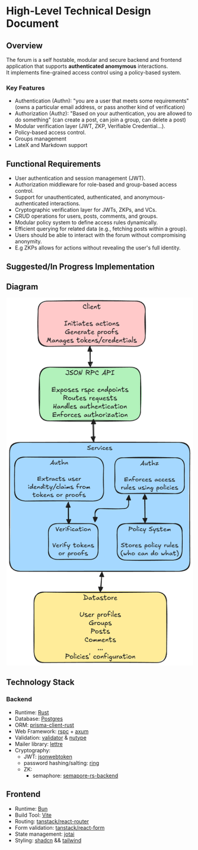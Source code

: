 # High-Level Technical Design Document

## Overview

The forum is a self hostable, modular and secure backend and frontend application that supports **authenticated anomymous** interactions.\
It implements fine-grained access control using a policy-based system.

### Key Features

- Authentication (Authn): "you are a user that meets some requirements" (owns a particular email address, or pass another kind of verification)
- Authorization (Authz): "Based on your authentication, you are allowed to do something" (can create a post, can join a group, can delete a post)
- Modular verification layer (JWT, ZKP, Verifiable Credential...).
- Policy-based access control.
- Groups management
- LateX and Markdown support

## Functional Requirements

- User authentication and session management (JWT).
- Authorization middleware for role-based and group-based access control.
- Support for unauthenticated, authenticated, and anonymous-authenticated interactions.
- Cryptographic verification layer for JWTs, ZKPs, and VCs.
- CRUD operations for users, posts, comments, and groups.
- Modular policy system to define access rules dynamically.
- Efficient querying for related data (e.g., fetching posts within a group).
- Users should be able to interact with the forum without compromising anonymity.
- E.g ZKPs allows for actions without revealing the user's full identity.

## Suggested/In Progress Implementation

## Diagram

![diagram](./diagram.png)

## Technology Stack

### Backend

- Runtime: [Rust](https://www.rust-lang.org/)
- Database: [Postgres](https://www.postgresql.org/)
- ORM: [prisma-client-rust](https://github.com/Brendonovich/prisma-client-rust)
- Web Framework: [rspc](https://rspc.dev) + [axum](https://github.com/tokio-rs/axum)
- Validation: [validator](https://github.com/Keats/validator.rs) & [nutype](https://github.com/greyblake/nutype)
- Mailer library: [lettre](https://github.com/lettre/lettre)
- Cryptography:
  - JWT: [jsonwebtoken](https://github.com/Keats/jsonwebtoken)
  - password hashing/salting: [ring](https://github.com/briansmith/ring)
  - ZK:
    - semaphore: [semapore-rs-backend](https://github.com/adria0/semaphore-rs-backend)

## Frontend

- Runtime: [Bun](https://bun.sh/)
- Build Tool: [Vite](https://vitejs.dev/)
- Routing: [tanstack/react-router](https://tanstack.com/router/latest)
- Form validation: [tanstack/react-form](https://tanstack.com/form/latest)
- State management: [jotai](https://jotai.org/)
- Styling: [shadcn](https://ui.shadcn.com/) && [tailwind](https://tailwindcss.com/)
